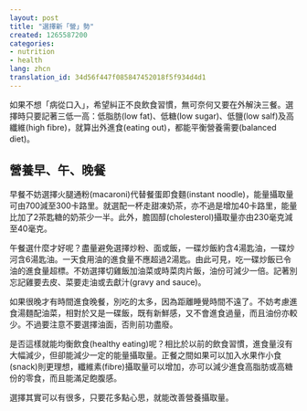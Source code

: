 ```yaml
---
layout: post
title: "選擇新「營」勢"
created: 1265587200
categories:
- nutrition
- health
lang: zhcn
translation_id: 34d56f447f085847452018f5f934d4d1
---
```

<!--break-->
<p>如果不想「病從口入」，希望糾正不良飲食習慣，無可奈何又要在外解決三餐。選擇時只要記著三低一高：低脂肪(low fat)、低糖(low sugar)、低鹽(low salf)及高纖維(high fibre)，就算出外進食(eating out)，都能平衡營養需要(balanced diet)。 </p>

<h2>營養早、午、晚餐</h2>

<p>早餐不妨選擇火腿通粉(macaroni)代替餐蛋即食麵(instant noodle)，能量攝取量可由700減至300卡路里。就選配一杯走甜凍奶茶，亦不過是增加40卡路里，能量比加了2茶匙糖的奶茶少一半。此外，膽固醇(cholesterol)攝取量亦由230毫克減至40毫克。 </p>

<p>午餐選什麼才好呢？盡量避免選擇炒粉、面或飯，一碟炒飯約含4湯匙油，一碟炒河含6湯匙油。一天食用油的進食量不應超過2湯匙。由此可見，吃一碟炒飯已令油的進食量超標。不妨選擇切雞飯加油菜或時菜肉片飯，油份可減少一倍。記著別忘記雞要去皮、菜要走油或去獻汁(gravy and sauce)。 </p>

<p>如果很晚才有時間進食晚餐，別吃的太多，因為距離睡覺時間不遠了。不妨考慮進食湯麵配油菜，相對於又是一碟飯，既有新鮮感，又不會進食過量，而且油份亦較少。不過要注意不要選擇油面，否則前功盡廢。 </p>

<p>是否這樣就能均衡飲食(healthy eating)呢？相比於以前的飲食習慣，進食量沒有大幅減少，但卻能減少一定的能量攝取量。正餐之間如果可以加入水果作小食(snack)則更理想，纖維素(fibre)攝取量可以增加，亦可以減少進食高脂肪或高糖份的零食，而且能滿足飽腹感。 </p>

<p>選擇其實可以有很多，只要花多點心思，就能改善營養攝取量。 </p>
